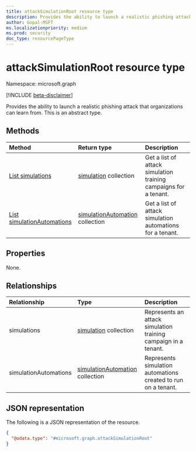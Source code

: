 ```yaml
---
title: attackSimulationRoot resource type
description: Provides the ability to launch a realistic phishing attack that organizations can learn from.
author: Gopal-MSFT
ms.localizationpriority: medium
ms.prod: security
doc_type: resourcePageType
---
```


# attackSimulationRoot resource type

Namespace: microsoft.graph

[!INCLUDE [beta-disclaimer](../../includes/beta-disclaimer.md)]

Provides the ability to launch a realistic phishing attack that organizations can learn from.
This is an abstract type.

## Methods

| Method                                                                                  | Return type                                                             | Description                                                      |
| :-------------------------------------------------------------------------------------- | :---------------------------------------------------------------------- | :--------------------------------------------------------------- |
| [List simulations](../api/attacksimulationroot-list-simulations.md)                     | [simulation](../resources/simulation.md) collection                     | Get a list of attack simulation training campaigns for a tenant. |
| [List simulationAutomations](../api/attacksimulationroot-list-simulationautomations.md) | [simulationAutomation](../resources/simulationautomation.md) collection | Get a list of attack simulation automations for a tenant.        |

## Properties

None.

## Relationships

| Relationship          | Type                                                                    | Description                                                    |
| :-------------------- | :---------------------------------------------------------------------- | :------------------------------------------------------------- |
| simulations           | [simulation](../resources/simulation.md) collection                     | Represents an attack simulation training campaign in a tenant. |
| simulationAutomations | [simulationAutomation](../resources/simulationautomation.md) collection | Represents simulation automations created to run on a tenant.  |

## JSON representation

The following is a JSON representation of the resource.

<!-- {
  "blockType": "resource",
  "keyProperty": "id",
  "@odata.type": "microsoft.graph.attackSimulationRoot",
  "openType": false
}
-->

```json
{
  "@odata.type": "#microsoft.graph.attackSimulationRoot"
}
```
